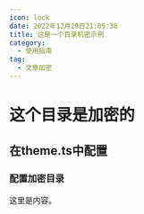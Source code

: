 ```yaml
---
icon: lock
date: 2022年12月29日21:05:38
title: 这是一个目录机密示例
category:
  - 使用指南
tag:
  - 文章加密
---
```


# 这个目录是加密的

## 在theme.ts中配置 

### 配置加密目录 

这里是内容。

